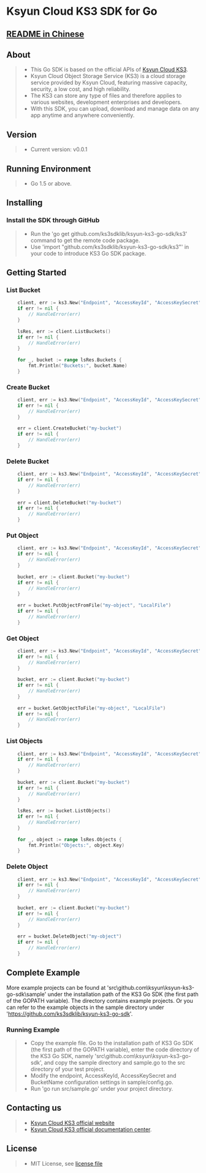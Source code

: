 # Ksyun Cloud KS3 SDK for Go

## [README in Chinese](https://github.com/ks3sdklib/ksyun-ks3-go-sdk/blob/master/README-CN.md)

## About
> - This Go SDK is based on the official APIs of [Ksyun Cloud KS3](https://docs.ksyun.com/documents/39060/).
> - Ksyun Cloud Object Storage Service (KS3) is a cloud storage service provided by Ksyun Cloud, featuring massive capacity, security, a low cost, and high reliability. 
> - The KS3 can store any type of files and therefore applies to various websites, development enterprises and developers.
> - With this SDK, you can upload, download and manage data on any app anytime and anywhere conveniently. 

## Version
> - Current version: v0.0.1

## Running Environment
> - Go 1.5 or above. 

## Installing
### Install the SDK through GitHub
> - Run the 'go get github.com/ks3sdklib/ksyun-ks3-go-sdk/ks3' command to get the remote code package.
> - Use 'import "github.com/ks3sdklib/ksyun-ks3-go-sdk/ks3"' in your code to introduce KS3 Go SDK package.

## Getting Started
### List Bucket
```go
    client, err := ks3.New("Endpoint", "AccessKeyId", "AccessKeySecret")
    if err != nil {
        // HandleError(err)
    }
    
    lsRes, err := client.ListBuckets()
    if err != nil {
        // HandleError(err)
    }
    
    for _, bucket := range lsRes.Buckets {
        fmt.Println("Buckets:", bucket.Name)
    }
```

### Create Bucket
```go
    client, err := ks3.New("Endpoint", "AccessKeyId", "AccessKeySecret")
    if err != nil {
        // HandleError(err)
    }
    
    err = client.CreateBucket("my-bucket")
    if err != nil {
        // HandleError(err)
    }
```
    
### Delete Bucket
```go
    client, err := ks3.New("Endpoint", "AccessKeyId", "AccessKeySecret")
    if err != nil {
        // HandleError(err)
    }
    
    err = client.DeleteBucket("my-bucket")
    if err != nil {
        // HandleError(err)
    }
```

### Put Object
```go
    client, err := ks3.New("Endpoint", "AccessKeyId", "AccessKeySecret")
    if err != nil {
        // HandleError(err)
    }
    
    bucket, err := client.Bucket("my-bucket")
    if err != nil {
        // HandleError(err)
    }
    
    err = bucket.PutObjectFromFile("my-object", "LocalFile")
    if err != nil {
        // HandleError(err)
    }
```

### Get Object
```go
    client, err := ks3.New("Endpoint", "AccessKeyId", "AccessKeySecret")
    if err != nil {
        // HandleError(err)
    }
    
    bucket, err := client.Bucket("my-bucket")
    if err != nil {
        // HandleError(err)
    }
    
    err = bucket.GetObjectToFile("my-object", "LocalFile")
    if err != nil {
        // HandleError(err)
    }
```

### List Objects
```go
    client, err := ks3.New("Endpoint", "AccessKeyId", "AccessKeySecret")
    if err != nil {
        // HandleError(err)
    }
    
    bucket, err := client.Bucket("my-bucket")
    if err != nil {
        // HandleError(err)
    }
    
    lsRes, err := bucket.ListObjects()
    if err != nil {
        // HandleError(err)
    }
    
    for _, object := range lsRes.Objects {
        fmt.Println("Objects:", object.Key)
    }
```
    
### Delete Object
```go
    client, err := ks3.New("Endpoint", "AccessKeyId", "AccessKeySecret")
    if err != nil {
        // HandleError(err)
    }
    
    bucket, err := client.Bucket("my-bucket")
    if err != nil {
        // HandleError(err)
    }
    
    err = bucket.DeleteObject("my-object")
    if err != nil {
        // HandleError(err)
    }
```

##  Complete Example
More example projects can be found at 'src\github.com\ksyun\ksyun-ks3-go-sdk\sample' under the installation path of the KS3 Go SDK (the first path of the GOPATH variable). The directory contains example projects. 
Or you can refer to the example objects in the sample directory under 'https://github.com/ks3sdklib/ksyun-ks3-go-sdk'.

### Running Example
> - Copy the example file. Go to the installation path of KS3 Go SDK (the first path of the GOPATH variable), enter the code directory of the KS3 Go SDK, namely 'src\github.com\ksyun\ksyun-ks3-go-sdk',
and copy the sample directory and sample.go to the src directory of your test project.
> - Modify the  endpoint, AccessKeyId, AccessKeySecret and BucketName configuration settings in sample/config.go.
> - Run 'go run src/sample.go' under your project directory.

## Contacting us
> - [Ksyun Cloud KS3 official website](http://ks3.console.ksyun.com)
> - [Ksyun Cloud KS3 official documentation center](https://docs.ksyun.com/documents/2326).

## License
> - MIT License, see [license file](LICENSE)
